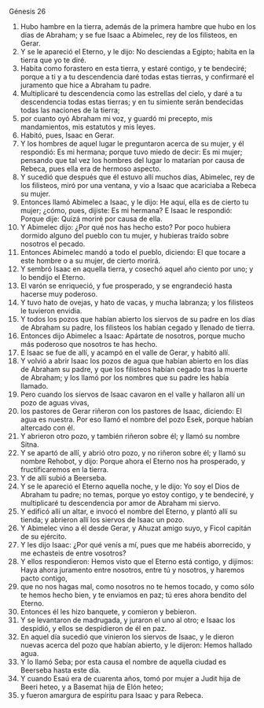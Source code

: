 Génesis 26

1. Hubo hambre en la tierra, además de la primera hambre que hubo en los días de Abraham; y se fue Isaac a Abimelec, rey de los filisteos, en Gerar.
2. Y se le apareció el Eterno, y le dijo: No desciendas a Egipto; habita en la tierra que yo te diré.
3. Habita como forastero en esta tierra, y estaré contigo, y te bendeciré; porque a ti y a tu descendencia daré todas estas tierras, y confirmaré el juramento que hice a Abraham tu padre.
4. Multiplicaré tu descendencia como las estrellas del cielo, y daré a tu descendencia todas estas tierras; y en tu simiente serán bendecidas todas las naciones de la tierra;
5. por cuanto oyó Abraham mi voz, y guardó mi precepto, mis mandamientos, mis estatutos y mis leyes.
6. Habitó, pues, Isaac en Gerar.
7. Y los hombres de aquel lugar le preguntaron acerca de su mujer, y él respondió: Es mi hermana; porque tuvo miedo de decir: Es mi mujer; pensando que tal vez los hombres del lugar lo matarían por causa de Rebeca, pues ella era de hermoso aspecto.
8. Y sucedió que después que él estuvo allí muchos días, Abimelec, rey de los filisteos, miró por una ventana, y vio a Isaac que acariciaba a Rebeca su mujer.
9. Entonces llamó Abimelec a Isaac, y le dijo: He aquí, ella es de cierto tu mujer; ¿cómo, pues, dijiste: Es mi hermana? E Isaac le respondió: Porque dije: Quizá moriré por causa de ella.
10. Y Abimelec dijo: ¿Por qué nos has hecho esto? Por poco hubiera dormido alguno del pueblo con tu mujer, y hubieras traído sobre nosotros el pecado.
11. Entonces Abimelec mandó a todo el pueblo, diciendo: El que tocare a este hombre o a su mujer, de cierto morirá.
12. Y sembró Isaac en aquella tierra, y cosechó aquel año ciento por uno; y lo bendijo el Eterno.
13. El varón se enriqueció, y fue prosperado, y se engrandeció hasta hacerse muy poderoso.
14. Y tuvo hato de ovejas, y hato de vacas, y mucha labranza; y los filisteos le tuvieron envidia.
15. Y todos los pozos que habían abierto los siervos de su padre en los días de Abraham su padre, los filisteos los habían cegado y llenado de tierra.
16. Entonces dijo Abimelec a Isaac: Apártate de nosotros, porque mucho más poderoso que nosotros te has hecho.
17. E Isaac se fue de allí, y acampó en el valle de Gerar, y habitó allí.
18. Y volvió a abrir Isaac los pozos de agua que habían abierto en los días de Abraham su padre, y que los filisteos habían cegado tras la muerte de Abraham; y los llamó por los nombres que su padre les había llamado.
19. Pero cuando los siervos de Isaac cavaron en el valle y hallaron allí un pozo de aguas vivas,
20. los pastores de Gerar riñeron con los pastores de Isaac, diciendo: El agua es nuestra. Por eso llamó el nombre del pozo Esek, porque habían altercado con él.
21. Y abrieron otro pozo, y también riñeron sobre él; y llamó su nombre Sitna.
22. Y se apartó de allí, y abrió otro pozo, y no riñeron sobre él; y llamó su nombre Rehobot, y dijo: Porque ahora el Eterno nos ha prosperado, y fructificaremos en la tierra.
23. Y de allí subió a Beerseba.
24. Y se le apareció el Eterno aquella noche, y le dijo: Yo soy el Dios de Abraham tu padre; no temas, porque yo estoy contigo, y te bendeciré, y multiplicaré tu descendencia por amor de Abraham mi siervo.
25. Y edificó allí un altar, e invocó el nombre del Eterno, y plantó allí su tienda; y abrieron allí los siervos de Isaac un pozo.
26. Y Abimelec vino a él desde Gerar, y Ahuzat amigo suyo, y Ficol capitán de su ejército.
27. Y les dijo Isaac: ¿Por qué venís a mí, pues que me habéis aborrecido, y me echasteis de entre vosotros?
28. Y ellos respondieron: Hemos visto que el Eterno está contigo, y dijimos: Haya ahora juramento entre nosotros, entre tú y nosotros, y haremos pacto contigo,
29. que no nos hagas mal, como nosotros no te hemos tocado, y como sólo te hemos hecho bien, y te enviamos en paz; tú eres ahora bendito del Eterno.
30. Entonces él les hizo banquete, y comieron y bebieron.
31. Y se levantaron de madrugada, y juraron el uno al otro; e Isaac los despidió, y ellos se despidieron de él en paz.
32. En aquel día sucedió que vinieron los siervos de Isaac, y le dieron nuevas acerca del pozo que habían abierto, y le dijeron: Hemos hallado agua.
33. Y lo llamó Seba; por esta causa el nombre de aquella ciudad es Beerseba hasta este día.
34. Y cuando Esaú era de cuarenta años, tomó por mujer a Judit hija de Beeri heteo, y a Basemat hija de Elón heteo;
35. y fueron amargura de espíritu para Isaac y para Rebeca.
